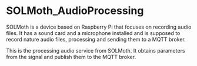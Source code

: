 # SOLMoth_AudioProcessing

SOLMoth is a device based on Raspberry Pi that focuses on recording audio files. It has a sound card and a microphone installed and is supposed to record nature audio files, processing and sending them to a MQTT broker.

This is the processing audio service from SOLMoth. It obtains parameters from the signal and publish them to the MQTT broker.
